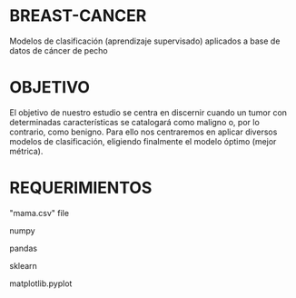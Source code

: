 # BREAST-CANCER
Modelos de clasificación (aprendizaje supervisado) aplicados a base de datos de cáncer de pecho

# OBJETIVO
El objetivo de nuestro estudio se centra en discernir cuando un tumor con determinadas características se catalogará como maligno o, por lo contrario, como benigno. Para ello nos centraremos en aplicar diversos modelos de clasificación, eligiendo finalmente el modelo óptimo (mejor métrica).

# REQUERIMIENTOS

"mama.csv" file

numpy

pandas

sklearn

matplotlib.pyplot
